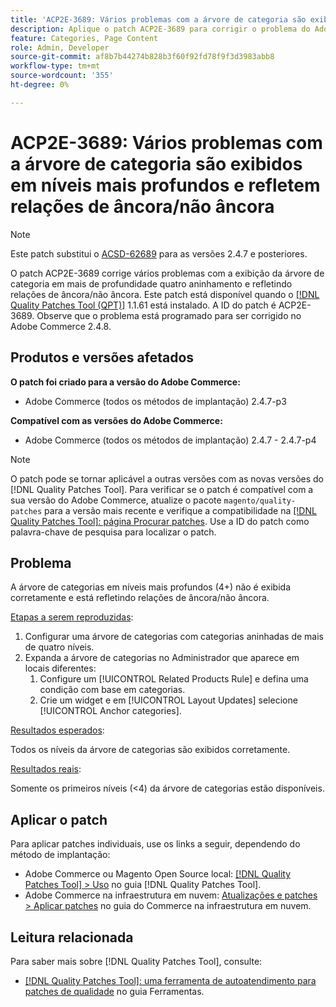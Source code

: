```yaml
---
title: 'ACP2E-3689: Vários problemas com a árvore de categoria são exibidos em níveis mais profundos e refletem relações de âncora/não âncora'
description: Aplique o patch ACP2E-3689 para corrigir o problema do Adobe Commerce com a exibição da árvore de categoria em mais de profundidade quatro aninhamento e refletindo relações de âncora/não âncora.
feature: Categories, Page Content
role: Admin, Developer
source-git-commit: af8b7b44274b828b3f60f92fd78f9f3d3983abb8
workflow-type: tm+mt
source-wordcount: '355'
ht-degree: 0%

---
```



# ACP2E-3689: Vários problemas com a árvore de categoria são exibidos em níveis mais profundos e refletem relações de âncora/não âncora

>[!NOTE]
>
>Este patch substitui o [ACSD-62689](/help/tools/quality-patches-tool/patches-available-in-qpt/v1-1-57/acsd-62689-customer-add-categories-issue-related-product-rules-and-widgets.md) para as versões 2.4.7 e posteriores.

O patch ACP2E-3689 corrige vários problemas com a exibição da árvore de categoria em mais de profundidade quatro aninhamento e refletindo relações de âncora/não âncora. Este patch está disponível quando o [[!DNL Quality Patches Tool (QPT)]](/help/tools/quality-patches-tool/quality-patches-tool-to-self-serve-quality-patches.md) 1.1.61 está instalado. A ID do patch é ACP2E-3689. Observe que o problema está programado para ser corrigido no Adobe Commerce 2.4.8.

## Produtos e versões afetados

**O patch foi criado para a versão do Adobe Commerce:**

* Adobe Commerce (todos os métodos de implantação) 2.4.7-p3

**Compatível com as versões do Adobe Commerce:**

* Adobe Commerce (todos os métodos de implantação) 2.4.7 - 2.4.7-p4

>[!NOTE]
>
>O patch pode se tornar aplicável a outras versões com as novas versões do [!DNL Quality Patches Tool]. Para verificar se o patch é compatível com a sua versão do Adobe Commerce, atualize o pacote `magento/quality-patches` para a versão mais recente e verifique a compatibilidade na [[!DNL Quality Patches Tool]: página Procurar patches](https://experienceleague.adobe.com/tools/commerce-quality-patches/index.html). Use a ID do patch como palavra-chave de pesquisa para localizar o patch.

## Problema

A árvore de categorias em níveis mais profundos (4+) não é exibida corretamente e está refletindo relações de âncora/não âncora.

<u>Etapas a serem reproduzidas</u>:

1. Configurar uma árvore de categorias com categorias aninhadas de mais de quatro níveis.
1. Expanda a árvore de categorias no Administrador que aparece em locais diferentes:
   1. Configure um [!UICONTROL Related Products Rule] e defina uma condição com base em categorias.
   1. Crie um widget e em [!UICONTROL Layout Updates] selecione [!UICONTROL Anchor categories].

<u>Resultados esperados</u>:

Todos os níveis da árvore de categorias são exibidos corretamente.

<u>Resultados reais</u>:

Somente os primeiros níveis (&lt;4) da árvore de categorias estão disponíveis.

## Aplicar o patch

Para aplicar patches individuais, use os links a seguir, dependendo do método de implantação:

* Adobe Commerce ou Magento Open Source local: [[!DNL Quality Patches Tool] > Uso](/help/tools/quality-patches-tool/usage.md) no guia [!DNL Quality Patches Tool].
* Adobe Commerce na infraestrutura em nuvem: [Atualizações e patches > Aplicar patches](https://experienceleague.adobe.com/docs/commerce-cloud-service/user-guide/develop/upgrade/apply-patches.html) no guia do Commerce na infraestrutura em nuvem.

## Leitura relacionada

Para saber mais sobre [!DNL Quality Patches Tool], consulte:

* [[!DNL Quality Patches Tool]: uma ferramenta de autoatendimento para patches de qualidade](/help/tools/quality-patches-tool/quality-patches-tool-to-self-serve-quality-patches.md) no guia Ferramentas.
